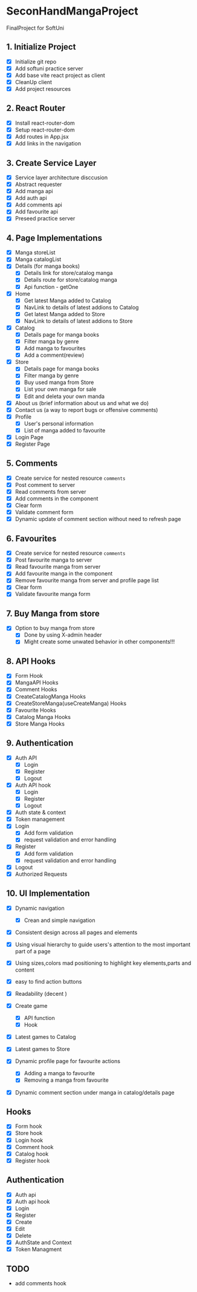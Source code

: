 # SeconHandMangaProject
 FinalProject for SoftUni
 ## 1. Initialize Project
- [x] Initialize git repo
- [x] Add softuni practice server
- [x] Add base vite react project as client
- [x] CleanUp client
- [x] Add project resources

## 2. React Router
- [x] Install react-router-dom
- [x] Setup react-router-dom
- [x] Add routes in App.jsx
- [x] Add links in the navigation

## 3. Create Service Layer
- [x] Service layer architecture disccusion
- [x] Abstract requester
- [x] Add manga api
- [x] Add auth api
- [x] Add comments api
- [x] Add favourite api
- [x] Preseed practice server

## 4. Page Implementations
- [x] Manga storeList
- [x] Manga catalogList
- [x] Details (for manga books)
  - [x] Details link for store/catalog manga
  - [x] Details route for store/catalog manga
  - [x] Api function - getOne
- [x] Home 
  - [x] Get latest Manga added to Catalog
  - [x] NavLink to details of latest addions to Catalog
  - [x] Get latest Manga added to Store
  - [x] NavLink to details of latest addions to Store
- [x] Catalog 
  - [x] Details page for manga books
  - [x] Filter manga by genre
  - [x] Add manga to favourites
  - [x] Add a comment(review)
- [x] Store 
  - [x] Details page for manga books
  - [x] Filter manga by genre
  - [x] Buy used manga from Store
  - [x] List your own manga for sale
  - [x] Edit and deleta your own manda
- [x] About us (brief information about us and what we do)
- [x] Contact us (a way to report bugs or offensive comments)
- [x] Profile
  - [x] User's personal information
  - [x] List of manga added to favourite
- [x] Login Page
- [x] Register Page

## 5. Comments
- [x] Create service for nested resource `comments`
- [x] Post comment to server
- [x] Read comments from server
- [x] Add comments in the component
- [x] Clear form
- [x] Validate comment form
- [x] Dynamic update of comment section without need to refresh page

## 6. Favourites
- [x] Create service for nested resource `comments`
- [x] Post favourite manga to server
- [x] Read favourite manga from server
- [x] Add favourite manga in the component
- [x] Remove favourite manga from server and profile page list
- [x] Clear form
- [x] Validate favourite manga form

## 7. Buy Manga from store
- [x] Option to buy manga from store
  - [x] Done by using X-admin header
  - [x] Might create some unwated behavior in other components!!!

## 8. API Hooks
- [x] Form Hook
- [x] MangaAPI Hooks
- [x] Comment Hooks
- [x] CreateCatalogManga Hooks
- [x] CreateStoreManga(useCreateManga) Hooks
- [x] Favourite Hooks
- [x] Catalog Manga Hooks
- [x] Store Manga Hooks

## 9. Authentication
- [x] Auth API
  - [x] Login
  - [x] Register
  - [x] Logout
- [x] Auth API hook
  - [x] Login
  - [x] Register
  - [x] Logout
- [x] Auth state & context
- [x] Token management
- [x] Login
  - [x] Add form validation
  - [x] request validation and error handling
- [x] Register
  - [x] Add form validation
  - [x] request validation and error handling
- [x] Logout
- [x] Authorized Requests

## 10. UI Implementation 
- [x] Dynamic navigation
  - [x] Crean and simple navigation
- [x] Consistent design across all pages and elements
- [x] Using visual hierarchy to guide users's attention to the most important part of a page
- [x] Using sizes,colors mad positioning to highlight key elements,parts and content
- [x] easy to find action buttons
- [x] Readability (decent )
- [x] Create game
  - [x] API function
  - [x] Hook
- [x] Latest games to Catalog
- [x] Latest games to Store
- [x] Dynamic profile page for favourite actions
  - [x] Adding a manga to favourite
  - [x] Removing a manga from favourite
- [x] Dynamic comment section under manga in catalog/details page


## Hooks
- [x] Form hook
- [x] Store hook
- [x] Login hook
- [x] Comment hook
- [x] Catalog hook
- [x] Register hook

## Authentication

- [x] Auth api
- [x] Auth api hook
- [x] Login
- [x] Register
- [x] Create
- [x] Edit
- [x] Delete
- [x] AuthState and Context
- [x] Token Managment 

## TODO
- add comments hook
